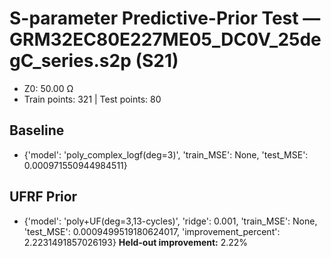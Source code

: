 # S-parameter Predictive-Prior Test — GRM32EC80E227ME05_DC0V_25degC_series.s2p (S21)
- Z0: 50.00 Ω
- Train points: 321  |  Test points: 80

## Baseline
- {'model': 'poly_complex_logf(deg=3)', 'train_MSE': None, 'test_MSE': 0.000971550944984511}

## UFRF Prior
- {'model': 'poly+UF(deg=3,13-cycles)', 'ridge': 0.001, 'train_MSE': None, 'test_MSE': 0.0009499519180624017, 'improvement_percent': 2.2231491857026193}
**Held-out improvement:** 2.22%